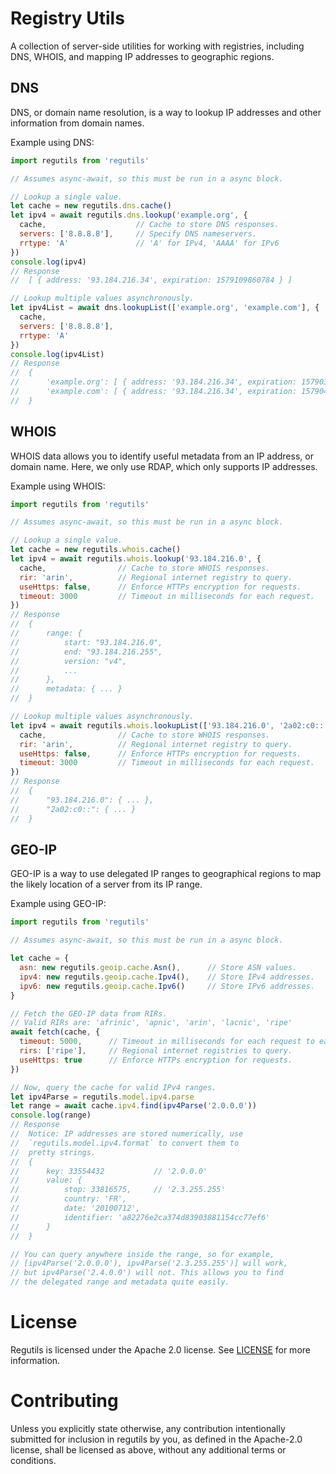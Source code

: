 # Registry Utils

A collection of server-side utilities for working with registries, including DNS, WHOIS, and mapping IP addresses to geographic regions.

## DNS

DNS, or domain name resolution, is a way to lookup IP addresses and other information from domain names.

Example using DNS:

```js
import regutils from 'regutils'

// Assumes async-await, so this must be run in a async block.

// Lookup a single value.
let cache = new regutils.dns.cache()
let ipv4 = await regutils.dns.lookup('example.org', {
  cache,                    // Cache to store DNS responses.
  servers: ['8.8.8.8'],     // Specify DNS nameservers.
  rrtype: 'A'               // 'A' for IPv4, 'AAAA' for IPv6
})
console.log(ipv4)
// Response
//  [ { address: '93.184.216.34', expiration: 1579109860784 } ]

// Lookup multiple values asynchronously.
let ipv4List = await dns.lookupList(['example.org', 'example.com'], {
  cache,
  servers: ['8.8.8.8'],
  rrtype: 'A'
})
console.log(ipv4List)
// Response
//  { 
//      'example.org': [ { address: '93.184.216.34', expiration: 1579036211858 } ],
//      'example.com': [ { address: '93.184.216.34', expiration: 1579045255858 } ] 
//  }
```

## WHOIS

WHOIS data allows you to identify useful metadata from an IP address, or domain name. Here, we only use RDAP, which only supports IP addresses.

Example using WHOIS:

```js
import regutils from 'regutils'

// Assumes async-await, so this must be run in a async block.

// Lookup a single value.
let cache = new regutils.whois.cache()
let ipv4 = await regutils.whois.lookup('93.184.216.0', {
  cache,                // Cache to store WHOIS responses.
  rir: 'arin',          // Regional internet registry to query.
  useHttps: false,      // Enforce HTTPs encryption for requests.
  timeout: 3000         // Timeout in milliseconds for each request.
})
// Response
//  {
//      range: {
//          start: "93.184.216.0",
//          end: "93.184.216.255",
//          version: "v4",
//          ...
//      },
//      metadata: { ... }
//  }

// Lookup multiple values asynchronously.
let ipv4 = await regutils.whois.lookupList(['93.184.216.0', '2a02:c0::'], {
  cache,                // Cache to store WHOIS responses.
  rir: 'arin',          // Regional internet registry to query.
  useHttps: false,      // Enforce HTTPs encryption for requests.
  timeout: 3000         // Timeout in milliseconds for each request.
})
// Response
//  {
//      "93.184.216.0": { ... },
//      "2a02:c0::": { ... }
//  }
```

## GEO-IP

GEO-IP is a way to use delegated IP ranges to geographical regions to map the likely location of a server from its IP range.

Example using GEO-IP:

```js
import regutils from 'regutils'

// Assumes async-await, so this must be run in a async block.

let cache = {
  asn: new regutils.geoip.cache.Asn(),      // Store ASN values.
  ipv4: new regutils.geoip.cache.Ipv4(),    // Store IPv4 addresses.
  ipv6: new regutils.geoip.cache.Ipv6()     // Store IPv6 addresses.
}

// Fetch the GEO-IP data from RIRs.
// Valid RIRs are: 'afrinic', 'apnic', 'arin', 'lacnic', 'ripe'
await fetch(cache, {
  timeout: 5000,      // Timeout in milliseconds for each request to each RIR.
  rirs: ['ripe'],     // Regional internet registries to query.
  useHttps: true      // Enforce HTTPs encryption for requests.
})

// Now, query the cache for valid IPv4 ranges.
let ipv4Parse = regutils.model.ipv4.parse
let range = await cache.ipv4.find(ipv4Parse('2.0.0.0'))
console.log(range)
// Response
//  Notice: IP addresses are stored numerically, use
//  `regutils.model.ipv4.format` to convert them to 
//  pretty strings.
//  {
//      key: 33554432           // '2.0.0.0'
//      value: {
//          stop: 33816575,     // '2.3.255.255'
//          country: 'FR',
//          date: '20100712',
//          identifier: 'a82276e2ca374d83903881154cc77ef6'
//      }
//  }

// You can query anywhere inside the range, so for example,
// [ipv4Parse('2.0.0.0'), ipv4Parse('2.3.255.255')] will work,
// but ipv4Parse('2.4.0.0') will not. This allows you to find
// the delegated range and metadata quite easily.
```

# License

Regutils is licensed under the Apache 2.0 license. See [LICENSE](/LICENSE) for more information.

# Contributing

Unless you explicitly state otherwise, any contribution intentionally submitted for inclusion in regutils by you, as defined in the Apache-2.0 license, shall be licensed as above, without any additional terms or conditions.
